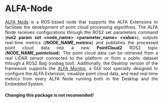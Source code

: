 # **ALFA-Node**

<p align="justify"> <a href="https://github.com/alfa-project/alfa-node">ALFA Node</a>  is a ROS-based node that supports the ALFA Extensions to facilitate the development of point cloud processing algorithms. The ALFA Node receives configurations through the ROS2 set parameters command (<b>ros2 param set &ltnode_name&gt &ltparameter_name&gt &ltvalue&gt</b>), outputs real-time metrics (<b>/NODE_NAME_metrics</b>) and publishes the processed point cloud data into a new <b>PointCloud2</b> ROS2 topic (<b>NODE_NAME_pointcloud</b>). The point cloud data can be retrieved from a real LiDAR sensor connected to the platform or from a public dataset thtough a ROS2 Bag (rosbag tool). Additionally, the Desktop version of the framework supports the <a href="https://github.com/alfa-project/alfa-monitor">ALFA Monitor</a>, a GUI tool specially designed to configure the ALFA Extension, visualize point cloud data, and read real-time metrics from every ALFA Node running both in the Desktop and the Embedded System.</p></a>

#### Changing this package is not recomended!

